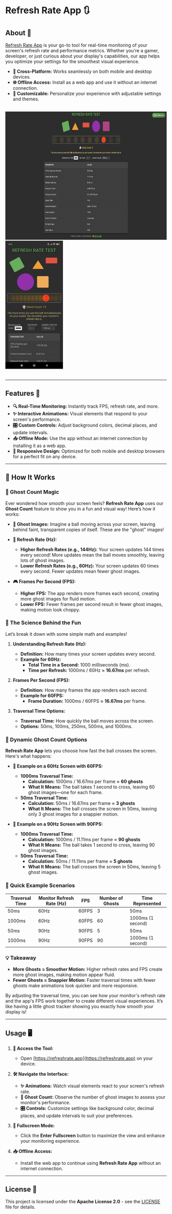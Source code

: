 # Refresh Rate App 🔃
## About 🌟

[Refresh Rate App](https://refreshrate.app) is your go-to tool for real-time monitoring of your screen's refresh rate and performance metrics. Whether you're a gamer, developer, or just curious about your display's capabilities, our app helps you optimize your settings for the smoothest visual experience.

- **📱 Cross-Platform:** Works seamlessly on both mobile and desktop devices.
- **🌐 Offline Access:** Install as a web app and use it without an internet connection.
- **🎨 Customizable:** Personalize your experience with adjustable settings and themes.

<br>
<div>
  <img src="/screenshots/desktop-screenshot.jpg" alt="Desktop Screenshot" style="height: 400px;"> 
  <img src="/screenshots/mobile-screenshot.jpg" alt="Mobile Screenshot" style="height: 400px;">
</div>
<br>

---

## Features 🚀

- **🔍 Real-Time Monitoring:** Instantly track FPS, refresh rate, and more.
- **✨ Interactive Animations:** Visual elements that respond to your screen's performance.
- **🎛️ Custom Controls:** Adjust background colors, decimal places, and update intervals.
- **📥 Offline Mode:** Use the app without an internet connection by installing it as a web app.
- **📱 Responsive Design:** Optimized for both mobile and desktop browsers for a perfect fit on any device.

---

## 🧪 How It Works

### 👻 Ghost Count Magic

Ever wondered how smooth your screen feels? **Refresh Rate App** uses our **Ghost Count** feature to show you in a fun and visual way! Here’s how it works:

- **👻 Ghost Images:** Imagine a ball moving across your screen, leaving behind faint, transparent copies of itself. These are the "ghost" images!

- **🔄 Refresh Rate (Hz):**
  - **Higher Refresh Rates (e.g., 144Hz):** Your screen updates 144 times every second! More updates mean the ball moves smoothly, leaving lots of ghost images.
  - **Lower Refresh Rates (e.g., 60Hz):** Your screen updates 60 times every second. Fewer updates mean fewer ghost images.

- **🎮 Frames Per Second (FPS):**
  - **Higher FPS:** The app renders more frames each second, creating more ghost images for fluid motion.
  - **Lower FPS:** Fewer frames per second result in fewer ghost images, making motion look choppy.

### 🧠 The Science Behind the Fun

Let’s break it down with some simple math and examples!

1. **Understanding Refresh Rate (Hz):**
   - **Definition:** How many times your screen updates every second.
   - **Example for 60Hz:**
     - **Total Time in a Second:** 1000 milliseconds (ms).
     - **Time per Refresh:** 1000ms / 60Hz ≈ **16.67ms** per refresh.

2. **Frames Per Second (FPS):**
   - **Definition:** How many frames the app renders each second.
   - **Example for 60FPS:**
     - **Frame Duration:** 1000ms / 60FPS ≈ **16.67ms** per frame.

3. **Traversal Time Options:**
   - **Traversal Time:** How quickly the ball moves across the screen.
   - **Options:** 50ms, 100ms, 250ms, 500ms, and 1000ms.

### 🎯 Dynamic Ghost Count Options

**Refresh Rate App** lets you choose how fast the ball crosses the screen. Here's what happens:

- **🔹 Example on a 60Hz Screen with 60FPS:**
  - **1000ms Traversal Time:**
    - **Calculation:** 1000ms / 16.67ms per frame ≈ **60 ghosts**
    - **What It Means:** The ball takes 1 second to cross, leaving 60 ghost images—one for each frame.
  - **50ms Traversal Time:**
    - **Calculation:** 50ms / 16.67ms per frame ≈ **3 ghosts**
    - **What It Means:** The ball crosses the screen in 50ms, leaving only 3 ghost images for a snappier motion.

- **🔹 Example on a 90Hz Screen with 90FPS:**
  - **1000ms Traversal Time:**
    - **Calculation:** 1000ms / 11.11ms per frame ≈ **90 ghosts**
    - **What It Means:** The ball takes 1 second to cross, leaving 90 ghost images.
  - **50ms Traversal Time:**
    - **Calculation:** 50ms / 11.11ms per frame ≈ **5 ghosts**
    - **What It Means:** The ball crosses the screen in 50ms, leaving 5 ghost images.

### 🧮 Quick Example Scenarios

| **Traversal Time** | **Monitor Refresh Rate (Hz)** | **FPS** | **Number of Ghosts** | **Time Represented** |
|--------------------|-------------------------------|---------|-----------------------|-----------------------|
| 50ms               | 60Hz                          | 60FPS   | 3                     | 50ms                  |
| 1000ms             | 60Hz                          | 60FPS   | 60                    | 1000ms (1 second)     |
| 50ms               | 90Hz                          | 90FPS   | 5                     | 50ms                  |
| 1000ms             | 90Hz                          | 90FPS   | 90                    | 1000ms (1 second)     |

### 💡 Takeaway

- **More Ghosts = Smoother Motion:** Higher refresh rates and FPS create more ghost images, making motion appear fluid.
- **Fewer Ghosts = Snappier Motion:** Faster traversal times with fewer ghosts make animations look quicker and more responsive.

By adjusting the traversal time, you can see how your monitor's refresh rate and the app's FPS work together to create different visual experiences. It’s like having a little ghost tracker showing you exactly how smooth your display is!

---

## Usage 🖥️

1. **🔗 Access the Tool:**
   - Open [https://refreshrate.app](https://refreshrate.app) on your device.

2. **🛠️ Navigate the Interface:**
   - **✨ Animations:** Watch visual elements react to your screen's refresh rate.
   - **👻 Ghost Count:** Observe the number of ghost images to assess your monitor's performance.
   - **🎛️ Controls:** Customize settings like background color, decimal places, and update intervals to suit your preferences.

3. **🔲 Fullscreen Mode:**
   - Click the **Enter Fullscreen** button to maximize the view and enhance your monitoring experience.

4. **📥 Offline Access:**
   - Install the web app to continue using **Refresh Rate App** without an internet connection.

---

## License 📄

This project is licensed under the **Apache License 2.0** - see the [LICENSE](LICENSE) file for details.
